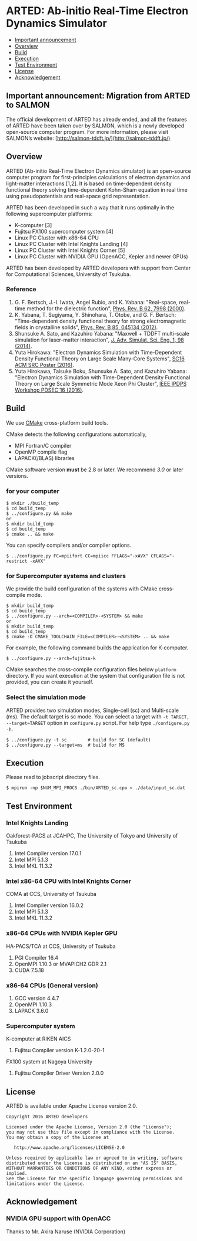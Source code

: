 # ARTED: Ab-initio Real-Time Electron Dynamics Simulator

- [Important announcement](#important-announcement-migration-from-arted-to-salmon)
- [Overview](#overview)
- [Build](#build)
- [Execution](#execution)
- [Test Environment](#test-environment)
- [License](#license)
- [Acknowledgement](#acknowledgement)

## Important announcement: Migration from ARTED to SALMON

The official development of ARTED has already ended, and all the features of
ARTED have been taken over by SALMON, which is a newly developed open-source
computer program. For more information, please visit SALMON’s website:
[http://salmon-tddft.jp/](http://salmon-tddft.jp/)

## Overview

ARTED (Ab-initio Real-Time Electron Dynamics simulator) is an open-source
computer program for first-principles calculations of electron dynamics and
light-matter interactions [1,2]. It is based on time-dependent density functional theory
solving time-dependent Kohn-Sham equation in real time using pseudopotentials
and real-space grid representation.

ARTED has been developed in such a way that it runs
optimally in the following supercomputer platforms:

- K-computer [3]
- Fujitsu FX100 supercomputer system [4]
- Linux PC Cluster with x86-64 CPU
- Linux PC Cluster with Intel Knights Landing [4]
- Linux PC Cluster with Intel Knights Corner [5]
- Linux PC Cluster with NVIDIA GPU (OpenACC, Kepler and newer GPUs)

ARTED has been developed by ARTED developers with support from
Center for Computational Sciences, University of Tsukuba.

### Reference
1. G. F. Bertsch, J.-I. Iwata, Angel Rubio, and K. Yabana: "Real-space, real-time method for the dielectric function", [Phys. Rev. B 62, 7998 (2000)](http://journals.aps.org/prb/abstract/10.1103/PhysRevB.62.7998).
2. K. Yabana, T. Sugiyama, Y. Shinohara, T. Otobe, and G. F. Bertsch: "Time-dependent density functional theory for strong electromagnetic fields in crystalline solids", [Phys. Rev. B  85, 045134 (2012)](http://journals.aps.org/prb/abstract/10.1103/PhysRevB.85.045134).
3. Shunsuke A. Sato, and Kazuhiro Yabana: "Maxwell + TDDFT multi-scale simulation for laser-matter interaction", [J. Adv. Simulat. Sci. Eng. 1, 98 (2014)](https://www.jstage.jst.go.jp/article/jasse/1/1/1_98/_article).
4. Yuta Hirokawa: "Electron Dynamics Simulation with Time-Dependent Density Functional Theory on Large Scale Many-Core Systems", [SC16 ACM SRC Poster (2016)](http://sc16.supercomputing.org/presentation/?id=spost147&sess=sess408).
5. Yuta Hirokawa, Taisuke Boku, Shunsuke A. Sato, and Kazuhiro Yabana: "Electron Dynamics Simulation with Time-Dependent Density Functional Theory on Large Scale Symmetric Mode Xeon Phi Cluster", [IEEE IPDPS Workshop PDSEC'16 (2016)](http://ieeexplore.ieee.org/abstract/document/7530004/).


## Build

We use [CMake](https://cmake.org/) cross-platform build tools.

CMake detects the following configurations automatically,

- MPI Fortran/C compiler
- OpenMP compile flag
- LAPACK(/BLAS) libraries

CMake software version **must** be 2.8 or later.
We recommend *3.0* or later versions.

### for your computer

    $ mkdir ./build_temp
    $ cd build_temp
    $ ../configure.py && make
    or
    $ mkdir build_temp
    $ cd build_temp
    $ cmake .. && make

You can specify compilers and/or compiler options.

    $ ../configure.py FC=mpiifort CC=mpiicc FFLAGS="-xAVX" CFLAGS="-restrict -xAVX"

### for Supercomputer systems and clusters

We provide the build configuration of the systems with CMake cross-compile mode.

    $ mkdir build_temp
    $ cd build_temp
    $ ../configure.py --arch=<COMPILER>-<SYSTEM> && make
    or
    $ mkdir build_temp
    $ cd build_temp
    $ cmake -D CMAKE_TOOLCHAIN_FILE=<COMPILER>-<SYSTEM> .. && make

For example, the following command builds the application for K-computer.

    $ ../configure.py --arch=fujitsu-k

CMake searches the cross-compile configuration files below `platform` directory.
If you want execution at the system that configuration file is not provided, you can create it yourself.

### Select the simulation mode

ARTED provides two simulation modes, Single-cell (sc) and Multi-scale (ms).
The default target is sc mode. You can select a target with `-t TARGET, --target=TARGET` option in `configure.py` script.
For help type `./configure.py -h`.

    $ ../configure.py -t sc        # build for SC (default)
    $ ../configure.py --target=ms  # build for MS


## Execution

Please read to jobscript directory files.

    $ mpirun -np $NUM_MPI_PROCS ./bin/ARTED_sc.cpu < ./data/input_sc.dat


## Test Environment

### Intel Knights Landing

Oakforest-PACS at JCAHPC, The University of Tokyo and University of Tsukuba

1. Intel Compiler version 17.0.1
2. Intel MPI 5.1.3
3. Intel MKL 11.3.2

### Intel x86-64 CPU with Intel Knights Corner

COMA at CCS, University of Tsukuba

1. Intel Compiler version 16.0.2
1. Intel MPI 5.1.3
1. Intel MKL 11.3.2

### x86-64 CPUs with NVIDIA Kepler GPU

HA-PACS/TCA at CCS, University of Tsukuba

1. PGI Compiler 16.4
2. OpenMPI 1.10.3 or MVAPICH2 GDR 2.1
3. CUDA 7.5.18

### x86-64 CPUs (General version)

1. GCC version 4.4.7
2. OpenMPI 1.10.3
3. LAPACK 3.6.0

### Supercomputer system

K-computer at RIKEN AICS

1. Fujitsu Compiler version K-1.2.0-20-1

FX100 system at Nagoya University

1. Fujitsu Compiler Driver Version 2.0.0


## License

ARTED is available under Apache License version 2.0.

    Copyright 2016 ARTED developers
    
    Licensed under the Apache License, Version 2.0 (the "License");
    you may not use this file except in compliance with the License.
    You may obtain a copy of the License at
    
       http://www.apache.org/licenses/LICENSE-2.0
    
    Unless required by applicable law or agreed to in writing, software
    distributed under the License is distributed on an "AS IS" BASIS,
    WITHOUT WARRANTIES OR CONDITIONS OF ANY KIND, either express or implied.
    See the License for the specific language governing permissions and
    limitations under the License.

## Acknowledgement

### NVIDIA GPU support with OpenACC

Thanks to Mr. Akira Naruse (NVIDIA Corporation)
